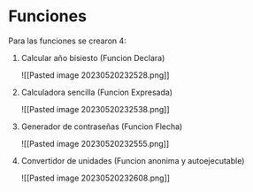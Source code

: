 # Funciones

Para las funciones se crearon 4:

 1. Calcular año bisiesto (Funcion Declara)
    
    ![[Pasted image 20230520232528.png]]
    
 2. Calculadora sencilla (Funcion Expresada)
    
    ![[Pasted image 20230520232538.png]]
    
 3. Generador de contraseñas (Funcion Flecha)
    
    ![[Pasted image 20230520232555.png]]
    
 4. Convertidor de unidades (Funcion anonima y autoejecutable)
    
    ![[Pasted image 20230520232608.png]]
    